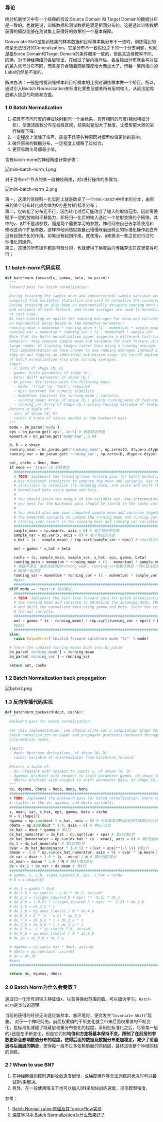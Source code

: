 ### 导论
统计机器学习中有一个经典的假设:Source Domain 和 Target Domain的数据分布是一致的。也就是说，训练数据和测试数据是满足相同分布的。这是通过训练数据获得的模型能够在测试集上获得好的效果的一个基本保障。

Convariate Shift是指训练集的样本数据和目标样本集分布不一致时，训练得到的模型无法很好的Generalization。它是分布不一致假设之下的一个分支问题，也就是指Sorce Domain和Target Domain的条件概率一致的，但是其边缘概率不同。的确，对于神经网络的各层输出，在经过了层内操作后，各层输出分布就会与对应的输入信号分布不同，而且差异会随着网络深度增大而加大了，但每一层所指向的Label仍然是不变的。

解决办法：一般是根据训练样本和目标样本的比例对训练样本做一个矫正。所以，通过引入Bactch Normalization来标准化某些层或者所有层的输入，从而固定每层输入信息的均值和方差。

### 1.0 Batch Normalization
1. 把具有不同尺度的特征映射到同一个坐标系，具有相同的尺度(相似特征分布)，使激活函数分布在线性区间，结果就是加大了梯度，让模型更大胆的进行梯度下降。
2. 一定程度上消除了噪声、质量不佳等各种原因对模型权值更新的影响。
3. 破坏原来的数据分布，一定程度上缓解了过拟合。
4. 更容易跳出局部最小值。

含有batch-norm的神经网络计算步骤：

![mini-batch-norm_1.png](https://i.imgur.com/wFGzFb4.png)

对于含有m个节点的某一层神经网络，对z进行操作的步骤为:

![mini-batch-norm_2.png](https://i.imgur.com/sfNipn1.png)

第一，这里的常规归一化实际上就是改变了一个mini-batch中样本的分本，由原来的某个分布转化成均值为0方差为1的标准分布；</br>
第二，仅转化了分布还不行，因为转化过后可能改变了输入的取值范围，因此需要赋予一定的放缩和平移能力，即将归一化后的输入通过一个仿射变换的子网络。其中的`γ`、`β`并不是超参数，而是两个需要学习的参数，神经网络自己去学着使用和修改这两个扩展参数。这样神经网络就能自己慢慢琢磨出前面的标准化操作到底有没有起到优化的作用。如果没有起到作用，就使用`γ`、`β`来抵消一些之前进行过的标准化的操作。</br>
第三，这里的所有操作都是可微分的，也就使得了梯度后向传播算法在这里变得可行；

### 1.1 batch-norm代码实现
```python
def batchnorm_forward(x, gamma, beta, bn_param):
  """
  Forward pass for batch normalization.
  
  During training the sample mean and (uncorrected) sample variance are
  computed from minibatch statistics and used to normalize the incoming data.
  During training we also keep an exponentially decaying running mean of the mean
  and variance of each feature, and these averages are used to normalize data
  at test-time.
  At each timestep we update the running averages for mean and variance using
  an exponential decay based on the momentum parameter:
  running_mean = momentum * running_mean + (1 - momentum) * sample_mean
  running_var = momentum * running_var + (1 - momentum) * sample_var
  Note that the batch normalization paper suggests a different test-time
  behavior: they compute sample mean and variance for each feature using a
  large number of training images rather than using a running average. For
  this implementation we have chosen to use running averages instead since
  they do not require an additional estimation step; the torch7 implementation
  of batch normalization also uses running averages.
  Input:
  - x: Data of shape (N, D)
  - gamma: Scale parameter of shape (D,)
  - beta: Shift paremeter of shape (D,)
  - bn_param: Dictionary with the following keys:
    - mode: 'train' or 'test'; required
    - eps: Constant for numeric stability
    - momentum: Constant for running mean / variance.
    - running_mean: Array of shape (D,) giving running mean of features
    - running_var Array of shape (D,) giving running variance of features
  Returns a tuple of:
  - out: of shape (N, D)
  - cache: A tuple of values needed in the backward pass
  """
  mode = bn_param['mode']
  eps = bn_param.get('eps', 1e-5) # 数值稳定参数
  momentum = bn_param.get('momentum', 0.9)

  N, D = x.shape
  running_mean = bn_param.get('running_mean', np.zeros(D, dtype=x.dtype))
  running_var = bn_param.get('running_var', np.zeros(D, dtype=x.dtype))

  out, cache = None, None
  if mode == 'train':# 训练模式
    #############################################################################
    # TODO: Implement the training-time forward pass for batch normalization.   #
    # Use minibatch statistics to compute the mean and variance, use these      #
    # statistics to normalize the incoming data, and scale and shift the        #
    # normalized data using gamma and beta.                                     #
    #                                                                           #
    # You should store the output in the variable out. Any intermediates that   #
    # you need for the backward pass should be stored in the cache variable.    #
    #                                                                           #
    # You should also use your computed sample mean and variance together with  #
    # the momentum variable to update the running mean and running variance,    #
    # storing your result in the running_mean and running_var variables.        #
    #############################################################################
    sample_mean = np.mean(x, axis = 0) # 每个特征的均值
    sample_var = np.var(x, axis = 0) # 每个特征的方差
    x_hat = (x - sample_mean) / (np.sqrt(sample_var + eps)) # +eps防止分母为0，保持数值稳定

    out = gamma * x_hat + beta

    cache = (x, sample_mean, sample_var, x_hat, eps, gamma, beta)
    running_mean = momentum * running_mean + (1 - momentum) * sample_mean # 动量更新法更新running_mean参数
    # 指数平滑法：最终测试用的running_mean, running_var参数不再是一个bn层决定的，而是所有
    # BN层一起决定
    running_var = momentum * running_var + (1 - momentum) * sample_var
    #pass
    #############################################################################
  elif mode == 'test':# 测试模式
    #############################################################################
    # TODO: Implement the test-time forward pass for batch normalization. Use   #
    # the running mean and variance to normalize the incoming data, then scale  #
    # and shift the normalized data using gamma and beta. Store the result in   #
    # the out variable.                                                         #
    #############################################################################
    out = gamma * (x - running_mean) / (np.sqrt(running_var + eps)) + beta
    #pass
    #############################################################################
  else:
    raise ValueError('Invalid forward batchnorm mode "%s"' % mode)

  # Store the updated running means back into bn_param
  bn_param['running_mean'] = running_mean
  bn_param['running_var'] = running_var

  return out, cache
```

### 1.2 Batch Normalization back propagation
![bpbn2.png](https://i.imgur.com/qkC4VT4.png)

### 1.3 反向传播代码实现
```python
def batchnorm_backward(dout, cache):
  """
  Backward pass for batch normalization.
  
  For this implementation, you should write out a computation graph for
  batch normalization on paper and propagate gradients backward through
  intermediate nodes.
  
  Inputs:
  - dout: Upstream derivatives, of shape (N, D)
  - cache: Variable of intermediates from batchnorm_forward.
  
  Returns a tuple of:
  - dx: Gradient with respect to inputs x, of shape (N, D)
  - dgamma: Gradient with respect to scale parameter gamma, of shape (D,)
  - dbeta: Gradient with respect to shift parameter beta, of shape (D,)
  """
  dx, dgamma, dbeta = None, None, None
  #############################################################################
  # TODO: Implement the backward pass for batch normalization. Store the      #
  # results in the dx, dgamma, and dbeta variables.                           #
  #############################################################################
  x, mean, var, x_hat, eps, gamma, beta = cache
  N = x.shape[0]
  dgamma = np.sum(dout * x_hat, axis = 0) # 见印象笔记BN层反向传播第5行公式
  dbeta = np.sum(dout * 1.0, axis = 0) # 第6行公式
  dx_hat = dout * gamma # 第1行
  dx_hat_numerator = dx_hat / np.sqrt(var + eps) # 第3行第1项
  dx_hat_denominator = np.sum(dx_hat * (x - mean), axis = 0) # 第2行前半部分
  dx_1 = dx_hat_numerator # 第4行第1项
  dvar = dx_hat_denominator * (-0.5) * ((var + eps)**(-1.5)) #第2行
  dmean = -1.0 * np.sum(dx_hat_numerator, axis = 0) + dvar * np.mean((-2.0) * (x - mean) / N, axis = 0) # 第3行
  dx_var = dvar * 2.0 * (x - mean) / N # 第4行第2部分 
  dx_mean = dmean * 1.0 / N # 第4行第3部分 
  dx = dx_1 + dx_var + dx_mean # 第4行
  #############################################################################
  # gamma, x, u_b, sigma_squared_b, eps, x_hat = cache
  # N = x.shape[0]

  # dx_1 = gamma * dout
  # dx_2_b = np.sum((x - u_b) * dx_1, axis=0)
  # dx_2_a = ((sigma_squared_b + eps) ** -0.5) * dx_1
  # dx_3_b = (-0.5) * ((sigma_squared_b + eps) ** -1.5) * dx_2_b
  # dx_4_b = dx_3_b * 1
  # dx_5_b = np.ones_like(x) / N * dx_4_b
  # dx_6_b = 2 * (x - u_b) * dx_5_b
  # dx_7_a = dx_6_b * 1 + dx_2_a * 1
  # dx_7_b = dx_6_b * 1 + dx_2_a * 1
  # dx_8_b = -1 * np.sum(dx_7_b, axis=0)
  # dx_9_b = np.ones_like(x) / N * dx_8_b
  # dx_10 = dx_9_b + dx_7_a

  # dgamma = np.sum(x_hat * dout, axis=0)
  # dbeta = np.sum(dout, axis=0)
  # dx = dx_10
  #pass
  #############################################################################

  return dx, dgamma, dbeta
```
### 2.0 Batch Norm为什么会奏效？
通过归一化所有的输入特征值x，以获得类似范围的值，可以加快学习。`Batch-norm`是类似的道理

当前的获得的经验无法适应新样本、新环境时，便会发生“`Covariate Shift`”现象。 对于一个神经网络，前面权重值的不断变化就会带来后面权重值的不断变化，批标准化减缓了隐藏层权重分布变化的程度。采用批标准化之后，尽管每一层的z还是在不断变化，但是它们的**均值和方差将基本保持不变，限制了在前层的参数更新会影响数值分布的程度，使得后面的数据及数据分布更加稳定，减少了前面层与后面层的耦合**，使得每一层不过多依赖前面的网络层，最终加快整个神经网络的训练。

### 2.1 When to use BN?
1. 在神经网络训练时遇到收敛速度很慢，或梯度爆炸等无法训练的状况时可以尝试BN来解决。
2. 另外，在一般使用情况下也可以加入BN来加快训练速度，提高模型精度。

参考：
1. [Batch Normalization原理及其TensorFlow实现](https://www.cnblogs.com/bonelee/p/8528722.html)
2. [深度学习中 Batch Normalization为什么效果好？](https://www.zhihu.com/question/38102762)